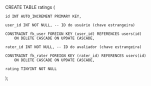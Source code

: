 CREATE TABLE ratings (

    id INT AUTO_INCREMENT PRIMARY KEY,
    
    user_id INT NOT NULL, -- ID do usuário (chave estrangeira)
    
    CONSTRAINT fk_user FOREIGN KEY (user_id) REFERENCES users(id)
        ON DELETE CASCADE ON UPDATE CASCADE,
        
    rater_id INT NOT NULL, -- ID do avaliador (chave estrangeira)
    
    CONSTRAINT fk_rater FOREIGN KEY (rater_id) REFERENCES users(id)
        ON DELETE CASCADE ON UPDATE CASCADE,
        
    rating TINYINT NOT NULL 
);